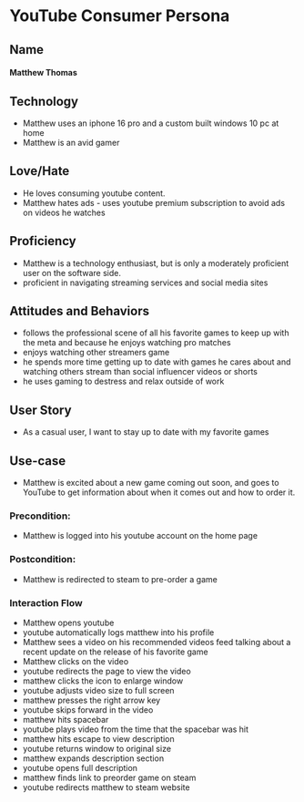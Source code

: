 # YouTube Consumer Persona

## Name
#### Matthew Thomas

## Technology
* Matthew uses an iphone 16 pro and a custom built windows 10 pc at home
* Matthew is an avid gamer

## Love/Hate
* He loves consuming youtube content. 
* Matthew hates ads - uses youtube premium subscription to avoid ads on videos he watches

## Proficiency
* Matthew is a technology enthusiast, but is only a moderately proficient user on the software side. 
* proficient in navigating streaming services and social media sites

## Attitudes and Behaviors
* follows the professional scene of all his favorite games to keep up with the meta and because he enjoys watching pro matches
* enjoys watching other streamers game
* he spends more time getting up to date with games he cares about and watching others stream than social influencer videos or shorts
* he uses gaming to destress and relax outside of work

## User Story
* As a casual user, I want to stay up to date with my favorite games

## Use-case
* Matthew is excited about a new game coming out soon, and goes to YouTube to get information about when it comes out and how to order it.

### Precondition: 
* Matthew is logged into his youtube account on the home page
### Postcondition: 
* Matthew is redirected to steam to pre-order a game

### Interaction Flow
* Matthew opens youtube 
* youtube automatically logs matthew into his profile
* Matthew sees a video on his recommended videos feed talking about a recent update on the release of his favorite game
* Matthew clicks on the video
* youtube redirects the page to view the video 
* matthew clicks the icon to enlarge window
* youtube adjusts video size to full screen
* matthew presses the right arrow key
* youtube skips forward in the video
* matthew hits spacebar
* youtube plays video from the time that the spacebar was hit
* matthew hits escape to view description
* youtube returns window to original size
* matthew expands description section
* youtube opens full description
* matthew finds link to preorder game on steam
* youtube redirects matthew to steam website
